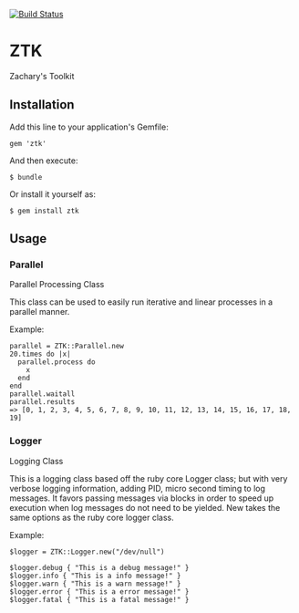 [![Build Status](https://secure.travis-ci.org/jovelabs/ztk.png)](http://travis-ci.org/jovelabs/ztk)

# ZTK

Zachary's Toolkit

## Installation

Add this line to your application's Gemfile:

    gem 'ztk'

And then execute:

    $ bundle

Or install it yourself as:

    $ gem install ztk

## Usage

### Parallel

Parallel Processing Class

This class can be used to easily run iterative and linear processes in a parallel manner.

Example:

    parallel = ZTK::Parallel.new
    20.times do |x|
      parallel.process do
        x
      end
    end
    parallel.waitall
    parallel.results
    => [0, 1, 2, 3, 4, 5, 6, 7, 8, 9, 10, 11, 12, 13, 14, 15, 16, 17, 18, 19]

### Logger

Logging Class

This is a logging class based off the ruby core Logger class; but with very verbose logging information, adding PID, micro second timing to log messages.  It favors passing messages via blocks in order to speed up execution when log messages do not need to be yielded.  New takes the same options as the ruby core logger class.

Example:

    $logger = ZTK::Logger.new("/dev/null")

    $logger.debug { "This is a debug message!" }
    $logger.info { "This is a info message!" }
    $logger.warn { "This is a warn message!" }
    $logger.error { "This is a error message!" }
    $logger.fatal { "This is a fatal message!" }

